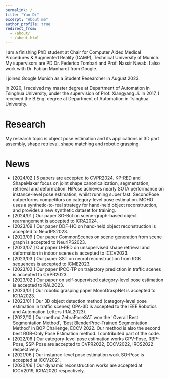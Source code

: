```yaml
---
permalink: /
title: "Yan Di"
excerpt: "About me"
author_profile: true
redirect_from: 
  - /about/
  - /about.html
---
```


I am a finishing PhD student at Chair for Computer Aided Medical Procedures & Augmented Reality (CAMP), Technical University of Munich. My supervisors are PD Dr. Federico Tombari and Prof. Nassir Navab. I also work with Dr. Fabian Manhardt from Google. 

I joined Google Munich as a Student Researcher in August 2023. 

In 2020, I received my master degree at Department of Automation in Tsinghua University, under the supervision of Prof. Xiangyang Ji. In 2017, I received the B.Eng. degree at Department of Automation in Tsinghua University.


# Research
My research topic is object pose estimation and its applications in 3D part assembly, shape retrieval, shape matching and robotic grasping. 


# News
* \[2024/02 \] 5 papers are accepted to CVPR2024. KP-RED and ShapeMaker focus on joint shape canonicalization, segmentation, retrieval and deformation. HiPose achieves nearly SOTA performance on instance-level pose estimation, whilst running super fast. SecondPose outperforms competitors on category-level pose estimation. MOHO uses a synthetic-to-real strategy for hand-held object reconstruction, and provides a new synthetic dataset for training.
* \[2024/01 \] Our paper SG-Bot on scene-graph-based object rearrangement is accepted to ICRA2024.
* \[2023/09 \] Our paper DDF-HO on hand-held object reconstruction is accepted to NeurIPS2023.
* \[2023/09 \] Our paper CommonScenes on scene generation from scene graph is accepted to NeurIPS2023.
* \[2023/07 \] Our paper U-RED on unsupervised shape retrieval and deformation in indoor scenes is accepted to ICCV2023.
* \[2023/03 \] Our paper SST on neural reconstruction from RGB sequences is accepted to ICME2023.
* \[2023/02 \] Our paper IPCC-TP on trajectory prediction in traffic scenes is accepted to CVPR2023.
* \[2023/02 \] Our paper on self-supervised category-level pose estimation is accepted to RAL2023.
* \[2023/01 \] Our robotic grasping paper MonoGraspNet is accepted to ICRA2023.
* \[2023/01 \] Our 3D object detection method (category-level pose estimation in traffic scenes) OPA-3D is accepted to the IEEE Robotics and Automation Letters (RAL2023).
* \[2022/10 \] Our method ZebraPoseSAT won the 'Overall Best Segmentation Method', 'Best BlenderProc-Trained Segmentation Method' in BOP Challenge, ECCV 2022. Our method is also the second best RGB-Only Pose Estimation method. I contributed part of the code.
* \[2022/06 \] Our category-level pose estimation works GPV-Pose, RBP-Pose, SSP-Pose are accepted to CVPR2022, ECCV2022, IROS2022 respectively.
* \[2021/06 \] Our instance-level pose estimation work SO-Pose is accepted at ICCV2021.
* \[2020/06 \] Our dynamic reconstruction works are accepted at ICCV2019, ICRA2020 respectively.





